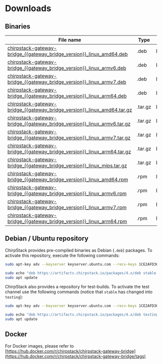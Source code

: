 # Downloads

## Binaries

| File name | Type | OS | Arch |
| --------- | ---- | -- | ---- |
| [chirpstack-gateway-bridge_{{gateway_bridge_version}}_linux_amd64.deb](https://artifacts.chirpstack.io/downloads/chirpstack-gateway-bridge/chirpstack-gateway-bridge_{{gateway_bridge_version}}_linux_amd64.deb) | .deb | Linux   | amd64 |
| [chirpstack-gateway-bridge_{{gateway_bridge_version}}_linux_armv6.deb](https://artifacts.chirpstack.io/downloads/chirpstack-gateway-bridge/chirpstack-gateway-bridge_{{gateway_bridge_version}}_linux_armv6.deb) | .deb | Linux   | armv6 |
| [chirpstack-gateway-bridge_{{gateway_bridge_version}}_linux_armv7.deb](https://artifacts.chirpstack.io/downloads/chirpstack-gateway-bridge/chirpstack-gateway-bridge_{{gateway_bridge_version}}_linux_armv7.deb) | .deb | Linux   | armv7 |
| [chirpstack-gateway-bridge_{{gateway_bridge_version}}_linux_arm64.deb](https://artifacts.chirpstack.io/downloads/chirpstack-gateway-bridge/chirpstack-gateway-bridge_{{gateway_bridge_version}}_linux_arm64.deb) | .deb | Linux   | arm64 |
| [chirpstack-gateway-bridge_{{gateway_bridge_version}}_linux_amd64.tar.gz](https://artifacts.chirpstack.io/downloads/chirpstack-gateway-bridge/chirpstack-gateway-bridge_{{gateway_bridge_version}}_linux_amd64.tar.gz) | .tar.gz | Linux | amd64 |
| [chirpstack-gateway-bridge_{{gateway_bridge_version}}_linux_armv6.tar.gz](https://artifacts.chirpstack.io/downloads/chirpstack-gateway-bridge/chirpstack-gateway-bridge_{{gateway_bridge_version}}_linux_armv6.tar.gz) | .tar.gz | Linux | armv6 |
| [chirpstack-gateway-bridge_{{gateway_bridge_version}}_linux_armv7.tar.gz](https://artifacts.chirpstack.io/downloads/chirpstack-gateway-bridge/chirpstack-gateway-bridge_{{gateway_bridge_version}}_linux_armv7.tar.gz) | .tar.gz | Linux | armv7 |
| [chirpstack-gateway-bridge_{{gateway_bridge_version}}_linux_arm64.tar.gz](https://artifacts.chirpstack.io/downloads/chirpstack-gateway-bridge/chirpstack-gateway-bridge_{{gateway_bridge_version}}_linux_arm64.tar.gz) | .tar.gz | Linux | arm64 |
| [chirpstack-gateway-bridge_{{gateway_bridge_version}}_linux_mips.tar.gz](https://artifacts.chirpstack.io/downloads/chirpstack-gateway-bridge/chirpstack-gateway-bridge_{{gateway_bridge_version}}_linux_mips.tar.gz) | .tar.gz | Linux | mips |
| [chirpstack-gateway-bridge_{{gateway_bridge_version}}_linux_amd64.rpm](https://artifacts.chirpstack.io/downloads/chirpstack-gateway-bridge/chirpstack-gateway-bridge_{{gateway_bridge_version}}_linux_amd64.rpm) | .rpm | Linux   | amd64 |
| [chirpstack-gateway-bridge_{{gateway_bridge_version}}_linux_armv6.rpm](https://artifacts.chirpstack.io/downloads/chirpstack-gateway-bridge/chirpstack-gateway-bridge_{{gateway_bridge_version}}_linux_armv6.rpm) | .rpm | Linux   | armv6 |
| [chirpstack-gateway-bridge_{{gateway_bridge_version}}_linux_armv7.rpm](https://artifacts.chirpstack.io/downloads/chirpstack-gateway-bridge/chirpstack-gateway-bridge_{{gateway_bridge_version}}_linux_armv7.rpm) | .rpm | Linux   | armv7 |
| [chirpstack-gateway-bridge_{{gateway_bridge_version}}_linux_arm64.rpm](https://artifacts.chirpstack.io/downloads/chirpstack-gateway-bridge/chirpstack-gateway-bridge_{{gateway_bridge_version}}_linux_arm64.rpm) | .rpm | Linux   | arm64 |

## Debian / Ubuntu repository

ChirpStack provides pre-compiled binaries as Debian (`.deb`) packages. To
activate this repository, execute the following commands:

```bash
sudo apt-key adv --keyserver keyserver.ubuntu.com --recv-keys 1CE2AFD36DBCCA00

sudo echo "deb https://artifacts.chirpstack.io/packages/4.x/deb stable main" | sudo tee /etc/apt/sources.list.d/chirpstack_4.list
sudo apt update
```

ChirpStack also provides a repository for test-builds. To activate the test
channel use the following commands (notice that `stable` has changed into `testing`):

```bash
sudo apt-key adv --keyserver keyserver.ubuntu.com --recv-keys 1CE2AFD36DBCCA00

sudo echo "deb https://artifacts.chirpstack.io/packages/4.x/deb testing main" | sudo tee /etc/apt/sources.list.d/chirpstack_4.list
sudo apt update
```

## Docker

For Docker images, please refer to
[https://hub.docker.com/r/chirpstack/chirpstack-gateway-bridge](https://hub.docker.com/r/chirpstack/chirpstack-gateway-bridge/tags)
